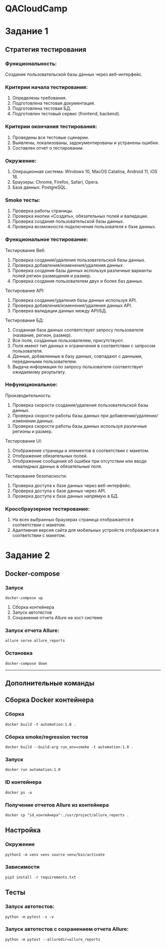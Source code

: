 # QACloudCamp

# Задание 1

## Стратегия тестирования

### Функциональность:

Создание пользовательской базы данных через веб-интерфейс.

### Критерии начала тестирования:

1. Определены требования.
2. Подготовлена тестовая документация.
3. Подготовлена тестовая БД.
4. Подготовлен тестовый сервис (frontend, backend).

### Критерии окончания тестирования:

1. Проведены все тестовые сценарии.
2. Выявлены, локализованы, задокументированы и устранены ошибки.
3. Составлен отчет о тестировании.

### Окружение:

1. Операционная система: Windows 10, MacOS Catalina, Android 11, iOS 16.
2. Браузеры: Chrome, Firefox, Safari, Opera.
3. База данных: PostgreSQL.

### Smoke тесты:

1. Проверка работы страницы.
2. Проверка кнопки «Создать», обязательных полей и валидации.
3. Проверка создания пользовательской базы данных.
4. Проверка возможности подключения пользователя к базе данных.

### Функциональное тестирование:

Тестирование Веб:

1. Проверка создания/удаления пользовательской базы данных.
2. Проверка добавления/изменения/удаления данных.
3. Проверка создания базы данных используя различные варианты полей регион размещения и размер.
4. Проверка создания пользователем двух и более баз данных.

Тестирование API:

1. Проверка создание/удаления базы данных используя API.
2. Проверка добавления/изменения/удаления данных API.
3. Проверка валидации данных между API/БД.

Тестирование БД:

1. Созданная база данных соответствует запросу пользователя (название, регион, размер).
2. Все поля, созданные пользователем, присутствуют.
3. Поля имеют тип данных и ограничения в соответствии с запросом пользователя.
4. Данные, добавленные в базу данных, совпадают с данными, переданными пользователем.
5. Выдача информации по запросу пользователя соответствует ожидаемому результату.

### Нефункциональное:

Производительность:

1. Проверка скорости создания/удаления пользовательской базы данных.
2. Проверка скорости работы базы данных при добавлении/удалении/изменении данных.
3. Проверка скорости работы базы данных используя различные регионы и размер.

Тестирование UI:

1. Отображение страницы и элементов в соответствии с макетом.
2. Отображение обязательных полей.
3. Отображение сообщения об ошибки при отсутствии или вводе невалидных данных в обязательные поля.

Тестирование безопасности:

1. Проверка доступа к базе данных через веб-интерфейс.
2. Проверка доступа к базе данных через API.
3. Проверка доступа к базе данных напрямую в БД.

### Кроссбраузерное тестирование:

1. На всех выбранных браузерах страница отображается в соответствии с макетом.
2. Адаптивная версия сайта для мобильных устройств отображается в соответствии с макетом.

# Задание 2

## Docker-compose

### Запуск

```
docker-compose up
```
1. Сборка контейнера
2. Запуск автотестов
3. Сохранение отчета Allure на хост системе

### Запуск отчета Allure:

```
allure serve allure_reports
```

### Остановка

```
docker-compose down
```

---

## Дополнительные команды

## Сборка Docker контейнера

### Сборка

```
docker build -t automation:1.0 .
```

### Сборка smoke/regression тестов

```
docker build --build-arg run_env=smoke -t automation:1.0 .
```

### Запуск

```
docker run automation:1.0
```

### ID контейнера

```
docker ps -a
```

### Получение отчетов Allure из контейнера

```
docker cp "id_контейнера":./usr/project/allure_reports .
```

## Настройка

### Окружение

```
python3 -m venv venv source venv/bin/activate
```

### Зависимости

```
pip3 install -r requirements.txt
```

## Тесты

### Запуск автотестов:

```
python -m pytest -s -v
```

### Запуск автотестов с сохранением отчета Allure:

```
python -m pytest --alluredir=allure_reports
```
